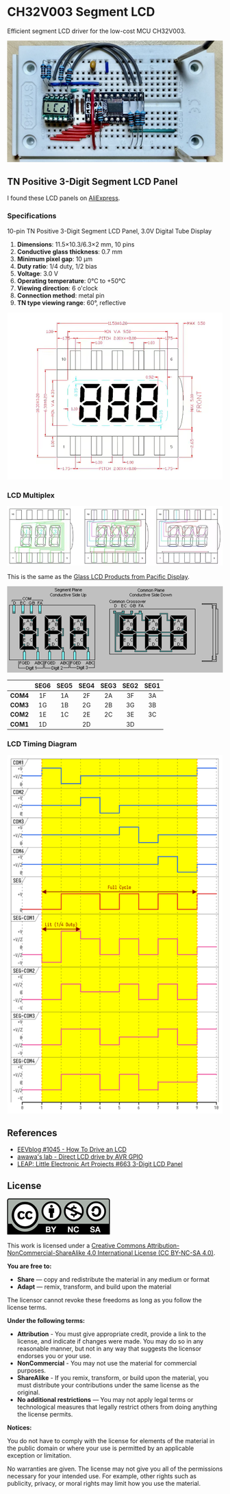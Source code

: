 # CH32V003 Segment LCD

Efficient segment LCD driver for the low-cost MCU CH32V003.

![Breadboard](./Images/CH32V003%20Segment%20LCD%20-%20Breadboard.jpeg)

## TN Positive 3-Digit Segment LCD Panel

I found these LCD panels on [AliExpress](https://www.aliexpress.com/item/1005005697772193.html).

### Specifications

10-pin TN Positive 3-Digit Segment LCD Panel, 3.0V Digital Tube Display

1. **Dimensions**: 11.5×10.3/6.3×2 mm, 10 pins
2. **Conductive glass thickness**: 0.7 mm
3. **Minimum pixel gap**: 10 μm
4. **Duty ratio**: 1/4 duty, 1/2 bias
5. **Voltage**: 3.0 V
6. **Operating temperature**: 0°C to +50°C
7. **Viewing direction**: 6 o'clock
8. **Connection method**: metal pin
9. **TN type viewing range**: 60°, reflective

![LCD Panel Dimension](./Images/LCD%20Panel%20Dimension.png)

### LCD Multiplex

![LCD Panel](./Images/LCD%20Panel.png)

This is the same as the [Glass LCD Products from Pacific Display](https://www.pacificdisplay.com/lcd_multiplex_drive.htm).

![LCD Multiplex](./Images/Pacific%20Display%20LCD%20Multiplex.gif)

|          | SEG6  | SEG5  | SEG4  | SEG3  | SEG2  | SEG1  |
| :------: | :---: | :---: | :---: | :---: | :---: | :---: |
| **COM4** |  1F   |  1A   |  2F   |  2A   |  3F   |  3A   |
| **COM3** |  1G   |  1B   |  2G   |  2B   |  3G   |  3B   |
| **COM2** |  1E   |  1C   |  2E   |  2C   |  3E   |  3C   |
| **COM1** |  1D   |       |  2D   |       |  3D   |       |

### LCD Timing Diagram

![LCD Timing Diagram](./Charts/LCD%20Timing%20Diagram.png)

## References

- [EEVblog #1045 - How To Drive an LCD](https://www.youtube.com/watch?v=ZP0KxZl5N2o)
- [awawa's lab - Direct LCD drive by AVR GPIO](https://awawa.hariko.com/avr_lcd_drive_en.html)
- [LEAP: Little Electronic Art Projects #663 3-Digit LCD Panel](https://github.com/tardate/LittleArduinoProjects/tree/main/Electronics101/Displays/Lcd3Digit)

## License

![CC by-nc-sa](Images/by-nc-sa.svg)

This work is licensed under a [Creative Commons Attribution-NonCommercial-ShareAlike 4.0 International License (CC BY-NC-SA 4.0)](https://creativecommons.org/licenses/by-nc-sa/4.0/).

**You are free to:**

- **Share** — copy and redistribute the material in any medium or format
- **Adapt** — remix, transform, and build upon the material

The licensor cannot revoke these freedoms as long as you follow the license terms.

**Under the following terms:**

- **Attribution** - You must give appropriate credit, provide a link to the license, and indicate if changes were made. You may do so in any reasonable manner, but not in any way that suggests the licensor endorses you or your use.
- **NonCommercial** - You may not use the material for commercial purposes.
- **ShareAlike** - If you remix, transform, or build upon the material, you must distribute your contributions under the same license as the original.
- **No additional restrictions** — You may not apply legal terms or technological measures that legally restrict others from doing anything the license permits.

**Notices:**

You do not have to comply with the license for elements of the material in the public domain or where your use is permitted by an applicable exception or limitation.

No warranties are given. The license may not give you all of the permissions necessary for your intended use. For example, other rights such as publicity, privacy, or moral rights may limit how you use the material.
